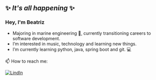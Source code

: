 ## ✨ *It's all happening* ✨

### Hey, I'm Beatriz 

- Majoring in marine engineering :ship:, currently transitioning careers to software development.
- I’m interested in music, technology and learning new things.
- I’m currently learning python, java, spring boot and git. :computer:
<div align='left'>
📫 How to reach me:

[![LindIn](https://img.shields.io/badge/LinkedIn-0077B5?style=for-the-badge&logo=linkedin&logoColor=white)](https://www.linkedin.com/in/beatrizcbrandao/)
</div>
